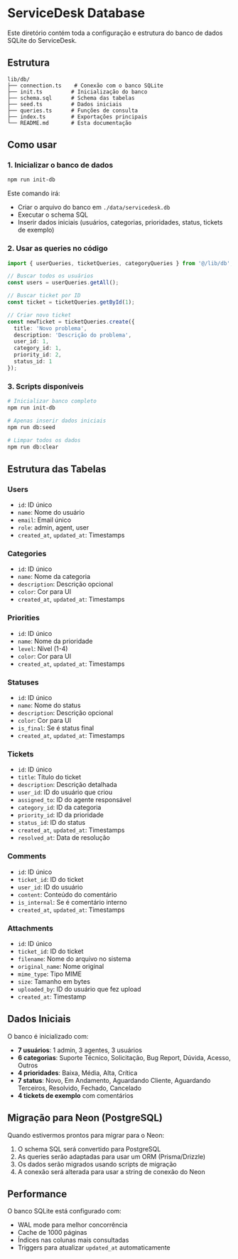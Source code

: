 # ServiceDesk Database

Este diretório contém toda a configuração e estrutura do banco de dados SQLite do ServiceDesk.

## Estrutura

```
lib/db/
├── connection.ts    # Conexão com o banco SQLite
├── init.ts         # Inicialização do banco
├── schema.sql      # Schema das tabelas
├── seed.ts         # Dados iniciais
├── queries.ts      # Funções de consulta
├── index.ts        # Exportações principais
└── README.md       # Esta documentação
```

## Como usar

### 1. Inicializar o banco de dados

```bash
npm run init-db
```

Este comando irá:
- Criar o arquivo do banco em `./data/servicedesk.db`
- Executar o schema SQL
- Inserir dados iniciais (usuários, categorias, prioridades, status, tickets de exemplo)

### 2. Usar as queries no código

```typescript
import { userQueries, ticketQueries, categoryQueries } from '@/lib/db';

// Buscar todos os usuários
const users = userQueries.getAll();

// Buscar ticket por ID
const ticket = ticketQueries.getById(1);

// Criar novo ticket
const newTicket = ticketQueries.create({
  title: 'Novo problema',
  description: 'Descrição do problema',
  user_id: 1,
  category_id: 1,
  priority_id: 2,
  status_id: 1
});
```

### 3. Scripts disponíveis

```bash
# Inicializar banco completo
npm run init-db

# Apenas inserir dados iniciais
npm run db:seed

# Limpar todos os dados
npm run db:clear
```

## Estrutura das Tabelas

### Users
- `id`: ID único
- `name`: Nome do usuário
- `email`: Email único
- `role`: admin, agent, user
- `created_at`, `updated_at`: Timestamps

### Categories
- `id`: ID único
- `name`: Nome da categoria
- `description`: Descrição opcional
- `color`: Cor para UI
- `created_at`, `updated_at`: Timestamps

### Priorities
- `id`: ID único
- `name`: Nome da prioridade
- `level`: Nível (1-4)
- `color`: Cor para UI
- `created_at`, `updated_at`: Timestamps

### Statuses
- `id`: ID único
- `name`: Nome do status
- `description`: Descrição opcional
- `color`: Cor para UI
- `is_final`: Se é status final
- `created_at`, `updated_at`: Timestamps

### Tickets
- `id`: ID único
- `title`: Título do ticket
- `description`: Descrição detalhada
- `user_id`: ID do usuário que criou
- `assigned_to`: ID do agente responsável
- `category_id`: ID da categoria
- `priority_id`: ID da prioridade
- `status_id`: ID do status
- `created_at`, `updated_at`: Timestamps
- `resolved_at`: Data de resolução

### Comments
- `id`: ID único
- `ticket_id`: ID do ticket
- `user_id`: ID do usuário
- `content`: Conteúdo do comentário
- `is_internal`: Se é comentário interno
- `created_at`, `updated_at`: Timestamps

### Attachments
- `id`: ID único
- `ticket_id`: ID do ticket
- `filename`: Nome do arquivo no sistema
- `original_name`: Nome original
- `mime_type`: Tipo MIME
- `size`: Tamanho em bytes
- `uploaded_by`: ID do usuário que fez upload
- `created_at`: Timestamp

## Dados Iniciais

O banco é inicializado com:

- **7 usuários**: 1 admin, 3 agentes, 3 usuários
- **6 categorias**: Suporte Técnico, Solicitação, Bug Report, Dúvida, Acesso, Outros
- **4 prioridades**: Baixa, Média, Alta, Crítica
- **7 status**: Novo, Em Andamento, Aguardando Cliente, Aguardando Terceiros, Resolvido, Fechado, Cancelado
- **4 tickets de exemplo** com comentários

## Migração para Neon (PostgreSQL)

Quando estivermos prontos para migrar para o Neon:

1. O schema SQL será convertido para PostgreSQL
2. As queries serão adaptadas para usar um ORM (Prisma/Drizzle)
3. Os dados serão migrados usando scripts de migração
4. A conexão será alterada para usar a string de conexão do Neon

## Performance

O banco SQLite está configurado com:
- WAL mode para melhor concorrência
- Cache de 1000 páginas
- Índices nas colunas mais consultadas
- Triggers para atualizar `updated_at` automaticamente

